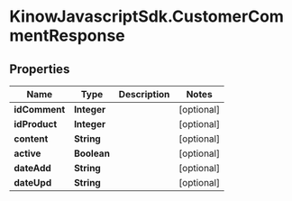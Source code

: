 # KinowJavascriptSdk.CustomerCommentResponse

## Properties
Name | Type | Description | Notes
------------ | ------------- | ------------- | -------------
**idComment** | **Integer** |  | [optional] 
**idProduct** | **Integer** |  | [optional] 
**content** | **String** |  | [optional] 
**active** | **Boolean** |  | [optional] 
**dateAdd** | **String** |  | [optional] 
**dateUpd** | **String** |  | [optional] 


